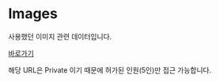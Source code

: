 # Images
사용했던 이미지 관련 데이터입니다. 

[바로가기](https://github.com/happyHedgehog1/hedgehog_image)

해당 URL은 Private 이기 때문에 허가된 인원(5인)만 접근 가능합니다.
